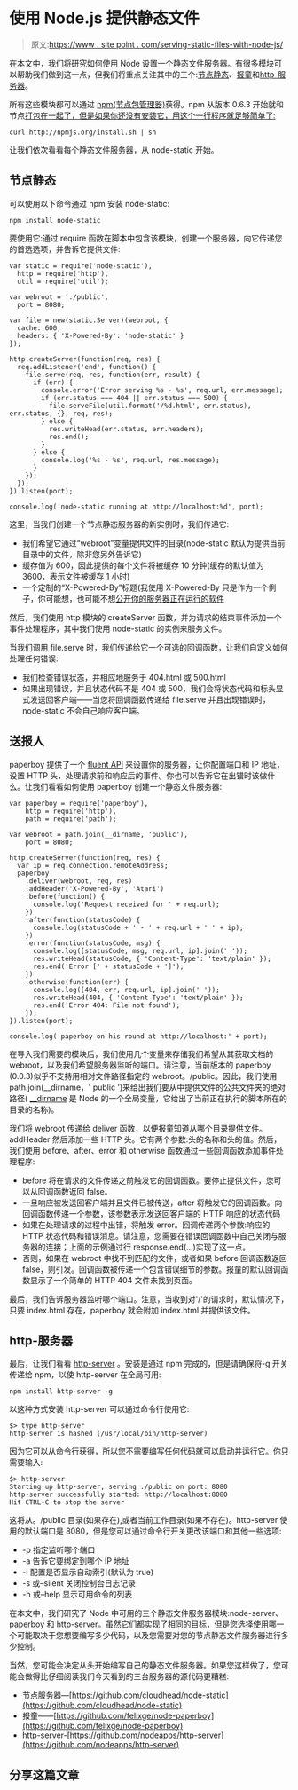 # 使用 Node.js 提供静态文件

> 原文:[https://www . site point . com/serving-static-files-with-node-js/](https://www.sitepoint.com/serving-static-files-with-node-js/)

在本文中，我们将研究如何使用 Node 设置一个静态文件服务器。有很多模块可以帮助我们做到这一点，但我们将重点关注其中的三个:[节点静态](https://github.com/cloudhead/node-static)、[报童](https://github.com/felixge/node-paperboy)和[http-服务器](https://github.com/nodeapps/http-server)。

所有这些模块都可以通过 [npm(节点包管理器)](http://npmjs.org/)获得。npm 从版本 0.6.3 开始就和节点[打包在一起了，但是如果你还没有安装它，用这个一行程序就足够简单了:](https://raw.github.com/joyent/node/v0.6.3/ChangeLog)

```
curl http://npmjs.org/install.sh | sh

```

让我们依次看看每个静态文件服务器，从 node-static 开始。

## 节点静态

可以使用以下命令通过 npm 安装 node-static:

```
npm install node-static

```

要使用它:通过 require 函数在脚本中包含该模块，创建一个服务器，向它传递您的首选选项，并告诉它提供文件:

```
var static = require('node-static'),
  http = require('http'),
  util = require('util');

var webroot = './public',
  port = 8080;

var file = new(static.Server)(webroot, { 
  cache: 600, 
  headers: { 'X-Powered-By': 'node-static' } 
});

http.createServer(function(req, res) {
  req.addListener('end', function() {
    file.serve(req, res, function(err, result) {
      if (err) {
        console.error('Error serving %s - %s', req.url, err.message);
        if (err.status === 404 || err.status === 500) {
          file.serveFile(util.format('/%d.html', err.status), err.status, {}, req, res);
        } else {
          res.writeHead(err.status, err.headers);
          res.end();
        }
      } else {
        console.log('%s - %s', req.url, res.message); 
      }
    });
  });
}).listen(port);

console.log('node-static running at http://localhost:%d', port);

```

这里，当我们创建一个节点静态服务器的新实例时，我们传递它:

*   我们希望它通过“webroot”变量提供文件的目录(node-static 默认为提供当前目录中的文件，除非您另外告诉它)
*   缓存值为 600，因此提供的每个文件将被缓存 10 分钟(缓存的默认值为 3600，表示文件被缓存 1 小时)
*   一个定制的“X-Powered-By”标题(我使用 X-Powered-By 只是作为一个例子，你可能想，也可能不想[公开你的服务器正在运行的软件](https://www.google.com/search?sourceid=chrome&ie=UTF-8&q=remove+x-powered-by+header)

然后，我们使用 http 模块的 createServer 函数，并为请求的结束事件添加一个事件处理程序，其中我们使用 node-static 的实例来服务文件。

当我们调用 file.serve 时，我们传递给它一个可选的回调函数，让我们自定义如何处理任何错误:

*   我们检查错误状态，并相应地服务于 404.html 或 500.html
*   如果出现错误，并且状态代码不是 404 或 500，我们会将状态代码和标头显式发送回客户端——当您将回调函数传递给 file.serve 并且出现错误时，node-static 不会自己响应客户端。

## 送报人

paperboy 提供了一个 [fluent <abbr title="Application Programming Interface">API</abbr>](http://en.wikipedia.org/wiki/Fluent_interface) 来设置你的服务器，让你配置端口和 IP 地址，设置 HTTP 头，处理请求前和响应后的事件。你也可以告诉它在出错时该做什么。让我们看看如何使用 paperboy 创建一个静态文件服务器:

```
var paperboy = require('paperboy'),
    http = require('http'),
    path = require('path');

var webroot = path.join(__dirname, 'public'),
    port = 8080;

http.createServer(function(req, res) {
  var ip = req.connection.remoteAddress;
  paperboy
    .deliver(webroot, req, res)
    .addHeader('X-Powered-By', 'Atari')
    .before(function() {
      console.log('Request received for ' + req.url);
    })
    .after(function(statusCode) {
      console.log(statusCode + ' - ' + req.url + ' ' + ip);
    })
    .error(function(statusCode, msg) {
      console.log([statusCode, msg, req.url, ip].join(' '));
      res.writeHead(statusCode, { 'Content-Type': 'text/plain' });
      res.end('Error [' + statusCode + ']');
    })
    .otherwise(function(err) {
      console.log([404, err, req.url, ip].join(' '));
      res.writeHead(404, { 'Content-Type': 'text/plain' });
      res.end('Error 404: File not found');
    });
}).listen(port);

console.log('paperboy on his round at http://localhost:' + port);

```

在导入我们需要的模块后，我们使用几个变量来存储我们希望从其获取文档的 webroot，以及我们希望服务器监听的端口。请注意，当前版本的 paperboy (0.0.3)似乎不支持用相对文件路径指定的 webroot。/public。因此，我们使用 path.join(__dirname，' public ')来给出我们要从中提供文件的公共文件夹的绝对路径( [__dirname](http://nodejs.org/docs/latest/api/globals.html#__dirname) 是 Node 的一个全局变量，它给出了当前正在执行的脚本所在的目录的名称)。

我们将 webroot 传递给 deliver 函数，以便报童知道从哪个目录提供文件。addHeader 然后添加一些 HTTP 头。它有两个参数:头的名称和头的值。然后，我们使用 before、after、error 和 otherwise 函数通过一些回调函数添加事件处理程序:

*   before 将在请求的文件传递之前触发它的回调函数。要停止提供文件，您可以从回调函数返回 false。
*   一旦响应被发送回客户端并且文件已被传送，after 将触发它的回调函数。向回调函数传递一个参数，该参数表示发送回客户端的 HTTP 响应的状态代码
*   如果在处理请求的过程中出错，将触发 error。回调传递两个参数:响应的 HTTP 状态代码和错误消息。请注意，您需要在错误回调函数中自己关闭与服务器的连接；上面的示例通过行 response.end(…)实现了这一点。
*   否则，如果在 webroot 中找不到匹配的文件，或者如果 before 回调函数返回 false，则引发。回调函数被传递一个包含错误细节的参数。报童的默认回调函数显示了一个简单的 HTTP 404 文件未找到页面。

最后，我们告诉服务器监听哪个端口。注意，当收到对'/'的请求时，默认情况下，只要 index.html 存在，paperboy 就会附加 index.html 并提供该文件。

## http-服务器

最后，让我们看看 [http-server](https://github.com/nodeapps/http-server) 。安装是通过 npm 完成的，但是请确保将-g 开关传递给 npm，以使 http-server 在全局可用:

```
npm install http-server -g

```

以这种方式安装 http-server 可以通过命令行使用它:

```
$> type http-server
http-server is hashed (/usr/local/bin/http-server)

```

因为它可以从命令行获得，所以您不需要编写任何代码就可以启动并运行它。你只需要输入:

```
$> http-server
Starting up http-server, serving ./public on port: 8080
http-server successfully started: http://localhost:8080
Hit CTRL-C to stop the server

```

这将从。/public 目录(如果存在),或者当前工作目录(如果不存在)。http-server 使用的默认端口是 8080，但是您可以通过命令行开关更改该端口和其他一些选项:

*   -p 指定监听哪个端口
*   -a 告诉它要绑定到哪个 IP 地址
*   -i 配置是否显示自动索引(默认为 true)
*   -s 或–silent 关闭控制台日志记录
*   -h 或–help 显示可用命令的列表

在本文中，我们研究了 Node 中可用的三个静态文件服务器模块:node-server、paperboy 和 http-server。虽然它们都实现了相同的目标，但是您选择使用哪一个可能取决于您想要编写多少代码，以及您需要对您的节点静态文件服务器进行多少控制。

当然，您可能会决定从头开始编写自己的静态文件服务器。如果您这样做了，您可能会做得比仔细阅读我们今天看到的三台服务器的源代码更糟糕:

*   节点服务器—[https://github.com/cloudhead/node-static](https://github.com/cloudhead/node-static)
*   报童——[https://github.com/felixge/node-paperboy](https://github.com/felixge/node-paperboy)
*   http-server-[https://github.com/nodeapps/http-server](https://github.com/nodeapps/http-server)

## 分享这篇文章